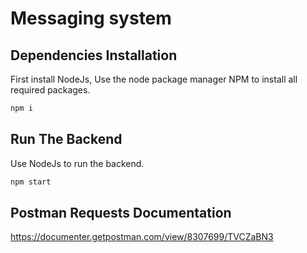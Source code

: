 # Messaging system

## Dependencies Installation

First install NodeJs, Use the node package manager NPM to install all required packages.

```bash
npm i
```

## Run The Backend
Use NodeJs to run the backend.
```bash
npm start
```

## Postman Requests Documentation
https://documenter.getpostman.com/view/8307699/TVCZaBN3
